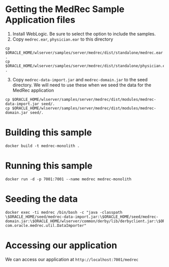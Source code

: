 # Getting the MedRec Sample Application files

1. Install WebLogic. Be sure to select the option to include the samples.
2. Copy `medrec.ear`, `physician.ear` to this directory
```
cp $ORACLE_HOME/wlserver/samples/server/medrec/dist/standalone/medrec.ear .
cp $ORACLE_HOME/wlserver/samples/server/medrec/dist/standalone/physician.ear .
```
3. Copy `medrec-data-import.jar` and `medrec-domain.jar` to the seed directory. We will need to use these when we seed the data for the MedRec application
```
cp $ORACLE_HOME/wlserver/samples/server/medrec/dist/modules/medrec-data-import.jar seed/.
cp $ORACLE_HOME/wlserver/samples/server/medrec/dist/modules/medrec-domain.jar seed/.
```

# Building this sample

```
docker build -t medrec-monolith .
```

# Running this sample

```
docker run -d -p 7001:7001 --name medrec medrec-monolith 
```

# Seeding the data

```
docker exec -ti medrec /bin/bash -c "java -classpath \$ORACLE_HOME/seed/medrec-data-import.jar:\$ORACLE_HOME/seed/medrec-domain.jar:\$ORACLE_HOME/wlserver/common/derby/lib/derbyclient.jar:\$ORACLE_HOME/wlserver/server/lib/weblogic.jar com.oracle.medrec.util.DataImporter"
```

# Accessing our application

We can access our application at `http://localhost:7001/medrec`